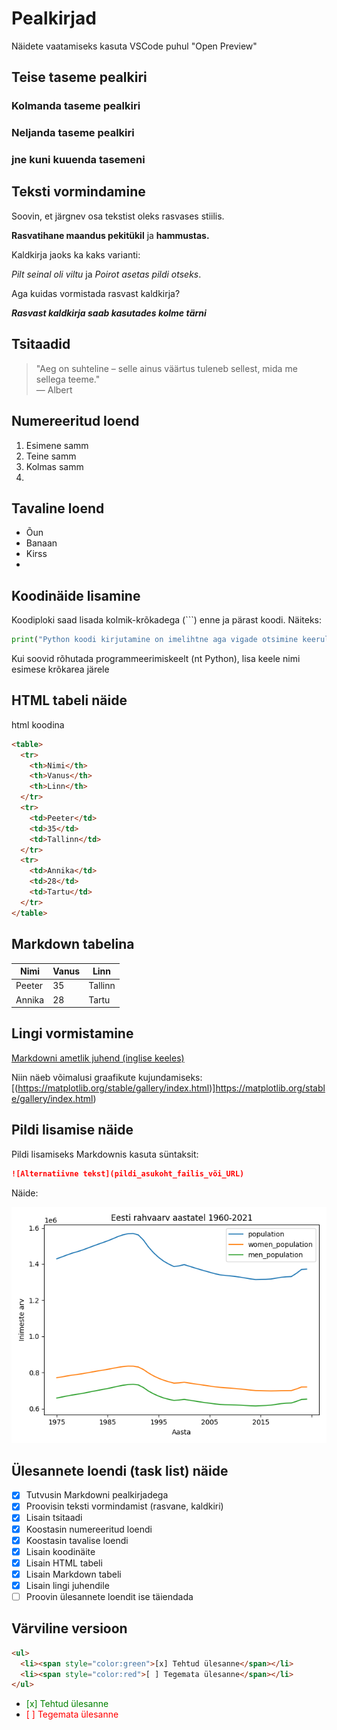 # Pealkirjad

Näidete vaatamiseks kasuta VSCode puhul "Open Preview"

## Teise taseme pealkiri
### Kolmanda taseme pealkiri
### Neljanda taseme pealkiri
### jne kuni kuuenda tasemeni


## Teksti vormindamine

Soovin, et järgnev osa tekstist oleks rasvases stiilis.

**Rasvatihane maandus pekitükil** ja __hammustas.__

Kaldkirja jaoks ka kaks varianti: 

*Pilt seinal oli viltu* ja _Poirot asetas pildi otseks_.

Aga kuidas vormistada rasvast kaldkirja? 

***Rasvast kaldkirja saab kasutades kolme tärni***

## Tsitaadid

> "Aeg on suhteline – selle ainus väärtus tuleneb sellest, mida me sellega teeme."  
> — Albert

## Numereeritud loend

1. Esimene samm
2. Teine samm
3. Kolmas samm
4.

## Tavaline loend

- Õun
- Banaan
- Kirss
-

## Koodinäide lisamine

Koodiploki saad lisada kolmik-krõkadega (```) enne ja pärast koodi. Näiteks:

```python
print("Python koodi kirjutamine on imelihtne aga vigade otsimine keeruline!")
```

Kui soovid rõhutada programmeerimiskeelt (nt Python), lisa keele nimi esimese krõkarea järele

## HTML tabeli näide

html koodina

```html
<table>
  <tr>
    <th>Nimi</th>
    <th>Vanus</th>
    <th>Linn</th>
  </tr>
  <tr>
    <td>Peeter</td>
    <td>35</td>
    <td>Tallinn</td>
  </tr>
  <tr>
    <td>Annika</td>
    <td>28</td>
    <td>Tartu</td>
  </tr>
</table>
```

## Markdown tabelina

| Nimi   | Vanus | Linn    |
|--------|-------|---------|
| Peeter | 35    | Tallinn |
| Annika | 28    | Tartu   |

## Lingi vormistamine

[Markdowni ametlik juhend (inglise keeles)](https://www.markdownguide.org/basic-syntax/)

Niin näeb võimalusi graafikute kujundamiseks:  
[(https://matplotlib.org/stable/gallery/index.html)]https://matplotlib.org/stable/gallery/index.html)

## Pildi lisamise näide

Pildi lisamiseks Markdownis kasuta süntaksit:

```markdown
![Alternatiivne tekst](pildi_asukoht_failis_või_URL)
```

Näide:

![Näidispilt](/rahvaarv_plot.png)


## Ülesannete loendi (task list) näide

- [x] Tutvusin Markdowni pealkirjadega
- [x] Proovisin teksti vormindamist (rasvane, kaldkiri)
- [x] Lisain tsitaadi
- [x] Koostasin numereeritud loendi
- [x] Koostasin tavalise loendi
- [x] Lisain koodinäite
- [x] Lisain HTML tabeli
- [x] Lisain Markdown tabeli
- [x] Lisain lingi juhendile
- [ ] Proovin ülesannete loendit ise täiendada

## Värviline versioon

```html
<ul>
  <li><span style="color:green">[x] Tehtud ülesanne</span></li>
  <li><span style="color:red">[ ] Tegemata ülesanne</span></li>
</ul>
```

<ul>
  <li><span style="color:green">[x] Tehtud ülesanne</span></li>
  <li><span style="color:red">[ ] Tegemata ülesanne</span></li>
</ul>